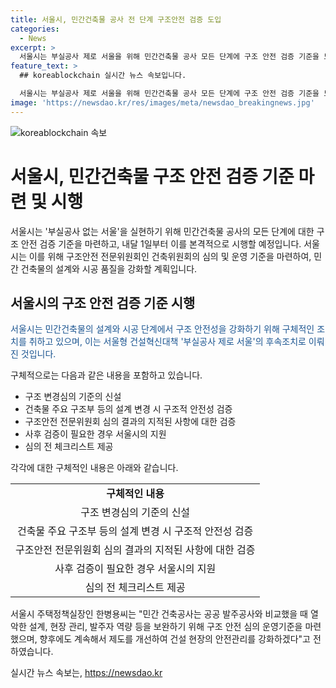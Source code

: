 ```yaml
---
title: 서울시, 민간건축물 공사 전 단계 구조안전 검증 도입
categories:
  - News
excerpt: >
  서울시는 부실공사 제로 서울을 위해 민간건축물 공사 모든 단계에 구조 안전 검증 기준을 도입한다. 구조안전 전문위원회를 통해 설계·시공 품질을 강화하며, 변경심의 기준을 신설하여 주요 구조부의 변경 시 안전성을 검증한다. 또한, 심의전 체크리스트 제공과 지적된 사항의 이행 여부를 확인하는 방식을 도입한다. 서울시 주택정책실장은 민간 건축공사의 관리와 지원이 필요하다며 지속적인 제도개선을 통해 안전관리를 강화할 것이라 밝혔다.
feature_text: >
  ## koreablockchain 실시간 뉴스 속보입니다.

  서울시는 부실공사 제로 서울을 위해 민간건축물 공사 모든 단계에 구조 안전 검증 기준을 도입한다. 구조안전 전문위원회를 통해 설계·시공 품질을 강화하며, 변경심의 기준을 신설하여 주요 구조부의 변경 시 안전성을 검증한다. 또한, 심의전 체크리스트 제공과 지적된 사항의 이행 여부를 확인하는 방식을 도입한다. 서울시 주택정책실장은 민간 건축공사의 관리와 지원이 필요하다며 지속적인 제도개선을 통해 안전관리를 강화할 것이라 밝혔다.
image: 'https://newsdao.kr/res/images/meta/newsdao_breakingnews.jpg'
---
```


<p><img src="https://newsdao.kr/res/images/meta/newsdao_breakingnews.jpg" alt="koreablockchain 속보" /></p>

<h1>서울시, 민간건축물 구조 안전 검증 기준 마련 및 시행</h1>

<p>서울시는 '부실공사 없는 서울'을 실현하기 위해 민간건축물 공사의 모든 단계에 대한 구조 안전 검증 기준을 마련하고, 내달 1일부터 이를 본격적으로 시행할 예정입니다. 서울시는 이를 위해 구조안전 전문위원회인 건축위원회의 심의 및 운영 기준을 마련하여, 민간 건축물의 설계와 시공 품질을 강화할 계획입니다.</p>

<h2>서울시의 구조 안전 검증 기준 시행</h2>

<p><span style="color: #1a5490;">서울시는 민간건축물의 설계와 시공 단계에서 구조 안전성을 강화하기 위해 구체적인 조치를 취하고 있으며, 이는 서울형 건설혁신대책 '부실공사 제로 서울'의 후속조치로 이뤄진 것입니다.</span></p>

<p>구체적으로는 다음과 같은 내용을 포함하고 있습니다.</p>

<ul>
  <li>구조 변경심의 기준의 신설</li>
  <li>건축물 주요 구조부 등의 설계 변경 시 구조적 안전성 검증</li>
  <li>구조안전 전문위원회 심의 결과의 지적된 사항에 대한 검증</li>
  <li>사후 검증이 필요한 경우 서울시의 지원</li>
  <li>심의 전 체크리스트 제공</li>
</ul>

<p>각각에 대한 구체적인 내용은 아래와 같습니다.</p>

<table>
  <tr>
    <td style="text-align: center; height: 17px;"><b>구체적인 내용</b></td>
  </tr>
  <tr>
    <td style="text-align: center; height: 17px;">구조 변경심의 기준의 신설</td>
  </tr>
  <tr>
    <td style="text-align: center; height: 17px;">건축물 주요 구조부 등의 설계 변경 시 구조적 안전성 검증</td>
  </tr>
  <tr>
    <td style="text-align: center; height: 17px;">구조안전 전문위원회 심의 결과의 지적된 사항에 대한 검증</td>
  </tr>
  <tr>
    <td style="text-align: center; height: 17px;">사후 검증이 필요한 경우 서울시의 지원</td>
  </tr>
  <tr>
    <td style="text-align: center; height: 17px;">심의 전 체크리스트 제공</td>
  </tr>
</table>

<p>서울시 주택정책실장인 한병용씨는 "민간 건축공사는 공공 발주공사와 비교했을 때 열악한 설계, 현장 관리, 발주자 역량 등을 보완하기 위해 구조 안전 심의 운영기준을 마련했으며, 향후에도 계속해서 제도를 개선하여 건설 현장의 안전관리를 강화하겠다"고 전하였습니다.</p>
실시간 뉴스 속보는, <a href="https://newsdao.kr" rel="dofollow">https://newsdao.kr</a>


